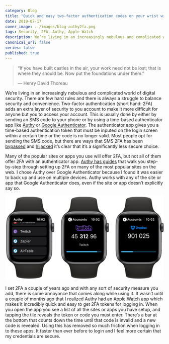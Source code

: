 ```yaml
---
category: Blog
title: "Quick and easy two-factor authentication codes on your wrist with Authy"
date: 2019-07-17
cover_image: ../images/blog-authy2fa.png
tags: Security, 2FA, Authy, Apple Watch 
description: We’re living in an increasingly nebulous and complicated world of digital security. There are few hard rules and there is always a struggle to balance security and convenience. Two-factor authentication (short hand&#x3a; 2FA) adds...
canonical_url: false
series: false
published: true
---
```


> “If you have built castles in the air, your work need not be lost; that is where they should be. Now put the foundations under them.”
> 
> ― Henry David Thoreau

We’re living in an increasingly nebulous and complicated world of digital security. There are few hard rules and there is always a struggle to balance security and convenience. Two-factor authentication (short hand: 2FA) adds an extra layer of security to you account to make it more difficult for anyone but you to access your account. This is usually done by either by sending an SMS code to your phone or by using a time-based authenticator app like [Authy](https://authy.com) or [Google Authenticator](https://www.google.com/landing/2step/). The authenticator app gives you a time-based authentication token that must be inputed on the login screen within a certain time or the code is no longer valid. Most people opt for sending the SMS code, but there are ways that SMS 2FA has been [bypassed](https://www.vice.com/en_us/article/bje3kw/how-hackers-bypass-gmail-two-factor-authentication-2fa-yahoo) and [hijacked](https://www.vice.com/en_us/article/vbqax3/hackers-sim-swapping-steal-phone-numbers-instagram-bitcoin) it’s clear that it’s a significantly less secure choice.

Many of the popular sites or apps you use will offer 2FA, but not all of them offer 2FA with an authenticator app. [Authy has guides](https://authy.com/guides/) that walk you step-by-step through setting up 2FA on many of the most popular sites on the web. I chose Authy over Google Authenticator because I found it was easier to back up and use on multiple devices. Authy works with any of the site or app that Google Authenticator does, even if the site or app doesn’t explicitly say so.

![Screenshots of retrieving a 2FA code on the Authy app on the Apple Watch](../images/blog-authy2fa.png)

I set 2FA a couple of years ago and with any sort of security measure you add, there is some annoyance that comes along while using it. It wasn’t until a couple of months ago that I realized Authy had an [Apple Watch app](https://apps.apple.com/us/app/authy/id494168017) which makes it incredibly quick and easy to get 2FA tokens for logging in. When you open the app you see a list of all the sites or apps you have setup, and tapping the tile reveals the token or code you must enter. There’s a bar at the bottom that counts down the time until that code is invalid and a new code is revealed. Using this has removed so much friction when logging in to these apps. It faster than ever before to login and I feel more certain that my credentials are secure.
